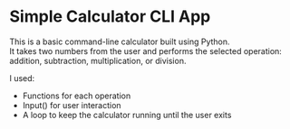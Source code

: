 # Simple Calculator CLI App 

This is a basic command-line calculator built using Python.  
It takes two numbers from the user and performs the selected operation: addition, subtraction, multiplication, or division.

I used:
- Functions for each operation
- Input() for user interaction
- A loop to keep the calculator running until the user exits


